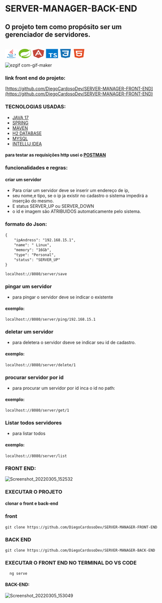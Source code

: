 # SERVER-MANAGER-BACK-END
## O projeto tem como propósito ser um gerenciador de servidores.
<div>
    <div style="display: inline_block"><br>
    <img align="center" alt="Diego-Java" height="30" width="40" src="https://raw.githubusercontent.com/devicons/devicon/master/icons/java/java-original.svg">
    <img align="center" alt="Diego-Spring" height="30" width="40" src="https://raw.githubusercontent.com/devicons/devicon/master/icons/spring/spring-original.svg">
    <img align="center" alt="Diego-Angularjs" height="30" width="40" src="https://raw.githubusercontent.com/devicons/devicon/master/icons/angularjs/angularjs-plain.svg">
    <img align="center" alt="Diego-ts" height="30" width="40" src="https://raw.githubusercontent.com/devicons/devicon/master/icons/typescript/typescript-plain.svg">
    <img align="center" alt="Rafa-CSS" height="30" width="40" src="https://raw.githubusercontent.com/devicons/devicon/master/icons/css3/css3-plain.svg">
    <img align="center" alt="Rafa-Html5" height="30" width="40" src="https://raw.githubusercontent.com/devicons/devicon/master/icons/html5/html5-plain.svg">
 </div>
 
![ezgif com-gif-maker](https://user-images.githubusercontent.com/83510729/156898781-96dcab1c-789d-4849-8a80-4fc9546c1724.gif)


###  link front end do projeto:
 [https://github.com/DiegoCardosoDev/SERVER-MANAGER-FRONT-END](https://github.com/DiegoCardosoDev/SERVER-MANAGER-FRONT-END)  


   ### TECNOLOGIAS USADAS:
  * [JAVA 17](https://www.azul.com/downloads/)  
  * [SPRING](https://start.spring.io/)
  * [MAVEN]( https://mvnrepository.com/)
  * [H2 DATABASE]( https://www.h2database.com/html/main.html)
  * [MYSQL ](  https://www.mysql.com/downloads/)
  * [INTELLIJ IDEA ](  https://www.jetbrains.com/pt-br/idea/)
  
 
#### para testar as requisições http usei o [POSTMAN  ](https://www.postman.com/downloads/)

### funcionalidades e regras:
  #### criar um servidor
  * Para criar um servidor deve se inserir um endereço de ip,
  * seu nome,e tipo, se o ip ja existir no cadastro o sistema impedirá a inserção do mesmo.
  * E status SERVER_UP ou SERVER_DOWN
  * o id e imagem são ATRIBUIDOS automaticamente pelo sistema.

### formato do Json:
```
{
    "ipAndress": "192.168.15.1",
    "name": " Linux",
    "memory": "16Gb",
    "type": "Personal",
    "status": "SERVER_UP"
}
```
  ```
  localhost://8080/server/save
  ```


### pingar um servidor
 * para pingar o servidor deve se indicar o  existente

#### exemplo:
  
  ```
  localhost://8080/server/ping/192.168.15.1
  ```
###  deletar um servidor
 * para deletera o servidor dseve se indicar seu id de cadastro.

#### exemplo:
  ```
  localhost://8080/server/delete/1
  ```
  
  ###  procurar servidor por id
 * para procurar um servidor por id inca o id no  path:

#### exemplo:
  ```
  localhost://8080/server/get/1
  ```
  
  
  ### Listar todos servidores
 * para listar todos 

#### exemplo:
  ```
  localhost://8080/server/list
  ```
 
  ### FRONT END: 
  ![Screenshot_20220305_152532](https://user-images.githubusercontent.com/83510729/156895665-7112a715-5b29-416a-baa5-87006f0f6177.png)
  
  ### EXECUTAR O PROJETO
  
  #### clonar o front e back-end
  ### front
  
  ```
  git clone https://github.com/DiegoCardosoDev/SERVER-MANAGER-FRONT-END
  ```
  ### BACK END
  
  ```
  git clone https://github.com/DiegoCardosoDev/SERVER-MANAGER-BACK-END
  ```
  ### EXECUTAR O FRONT END NO TERMINAL DO VS CODE
   ```
     ng serve
  ```
  
  #### BACK-END:
  ![Screenshot_20220305_153049](https://user-images.githubusercontent.com/83510729/156896931-bec1b851-a03f-4009-a7ac-2125b011f54c.png)
    
  


  
  



  





